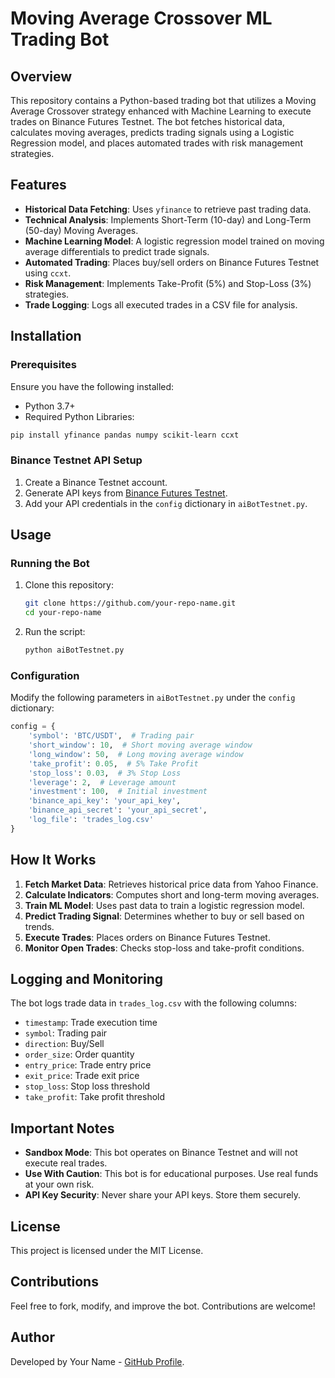 # Moving Average Crossover ML Trading Bot

## Overview
This repository contains a Python-based trading bot that utilizes a Moving Average Crossover strategy enhanced with Machine Learning to execute trades on Binance Futures Testnet. The bot fetches historical data, calculates moving averages, predicts trading signals using a Logistic Regression model, and places automated trades with risk management strategies.

## Features
- **Historical Data Fetching**: Uses `yfinance` to retrieve past trading data.
- **Technical Analysis**: Implements Short-Term (10-day) and Long-Term (50-day) Moving Averages.
- **Machine Learning Model**: A logistic regression model trained on moving average differentials to predict trade signals.
- **Automated Trading**: Places buy/sell orders on Binance Futures Testnet using `ccxt`.
- **Risk Management**: Implements Take-Profit (5%) and Stop-Loss (3%) strategies.
- **Trade Logging**: Logs all executed trades in a CSV file for analysis.

## Installation
### Prerequisites
Ensure you have the following installed:
- Python 3.7+
- Required Python Libraries:

```bash
pip install yfinance pandas numpy scikit-learn ccxt
```

### Binance Testnet API Setup
1. Create a Binance Testnet account.
2. Generate API keys from [Binance Futures Testnet](https://testnet.binancefuture.com/).
3. Add your API credentials in the `config` dictionary in `aiBotTestnet.py`.

## Usage
### Running the Bot
1. Clone this repository:
   ```bash
   git clone https://github.com/your-repo-name.git
   cd your-repo-name
   ```
2. Run the script:
   ```bash
   python aiBotTestnet.py
   ```

### Configuration
Modify the following parameters in `aiBotTestnet.py` under the `config` dictionary:
```python
config = {
    'symbol': 'BTC/USDT',  # Trading pair
    'short_window': 10,  # Short moving average window
    'long_window': 50,  # Long moving average window
    'take_profit': 0.05,  # 5% Take Profit
    'stop_loss': 0.03,  # 3% Stop Loss
    'leverage': 2,  # Leverage amount
    'investment': 100,  # Initial investment
    'binance_api_key': 'your_api_key',
    'binance_api_secret': 'your_api_secret',
    'log_file': 'trades_log.csv'
}
```

## How It Works
1. **Fetch Market Data**: Retrieves historical price data from Yahoo Finance.
2. **Calculate Indicators**: Computes short and long-term moving averages.
3. **Train ML Model**: Uses past data to train a logistic regression model.
4. **Predict Trading Signal**: Determines whether to buy or sell based on trends.
5. **Execute Trades**: Places orders on Binance Futures Testnet.
6. **Monitor Open Trades**: Checks stop-loss and take-profit conditions.

## Logging and Monitoring
The bot logs trade data in `trades_log.csv` with the following columns:
- `timestamp`: Trade execution time
- `symbol`: Trading pair
- `direction`: Buy/Sell
- `order_size`: Order quantity
- `entry_price`: Trade entry price
- `exit_price`: Trade exit price
- `stop_loss`: Stop loss threshold
- `take_profit`: Take profit threshold

## Important Notes
- **Sandbox Mode**: This bot operates on Binance Testnet and will not execute real trades.
- **Use With Caution**: This bot is for educational purposes. Use real funds at your own risk.
- **API Key Security**: Never share your API keys. Store them securely.

## License
This project is licensed under the MIT License.

## Contributions
Feel free to fork, modify, and improve the bot. Contributions are welcome!

## Author
Developed by Your Name - [GitHub Profile](https://github.com/your-profile).

